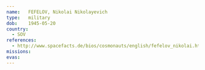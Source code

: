 ```yaml
---
name:	FEFELOV, Nikolai Nikolayevich
type:	military
dob:	1945-05-20
country:
  - SOV
references:
  - http://www.spacefacts.de/bios/cosmonauts/english/fefelov_nikolai.htm
missions:
evas:
---
```

